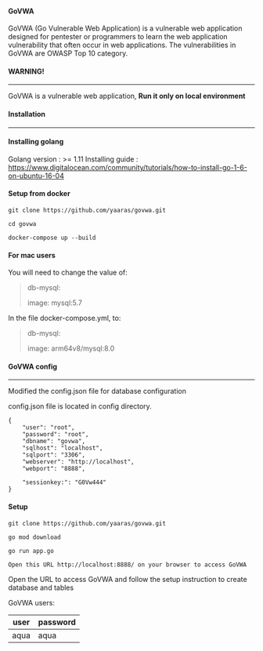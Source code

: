 #### GoVWA
GoVWA (Go Vulnerable Web Application) is a vulnerable web application designed for pentester or programmers to learn the web application vulnerability that often occur in web applications. The vulnerabilities in GoVWA are OWASP Top 10 category. 

#### WARNING!
---
GoVWA is a vulnerable web application, **Run it only on local environment**

#### Installation
---
#### Installing golang
Golang version : >= 1.11 
Installing guide : https://www.digitalocean.com/community/tutorials/how-to-install-go-1-6-on-ubuntu-16-04

#### Setup from docker
```
git clone https://github.com/yaaras/govwa.git

cd govwa

docker-compose up --build
```

#### For mac users

You will need to change the value of:
> db-mysql:
> 
> image: mysql:5.7
> 
In the file docker-compose.yml, to:
> db-mysql:
> 
> image: arm64v8/mysql:8.0

#### GoVWA config
---
Modified the config.json file for database configuration

config.json file is located in config directory.

```
{
    "user": "root",
    "password": "root",
    "dbname": "govwa",
    "sqlhost": "localhost",
    "sqlport": "3306",
    "webserver": "http://localhost",
    "webport": "8888",

    "sessionkey:": "G0Vw444"
}
```

#### Setup
```
git clone https://github.com/yaaras/govwa.git

go mod download

go run app.go 

Open this URL http://localhost:8888/ on your browser to access GoVWA

```
Open the URL to access GoVWA and follow the setup instruction to create database and tables


GoVWA users:

| user | password   |
|------|------------|
| aqua | aqua       |

